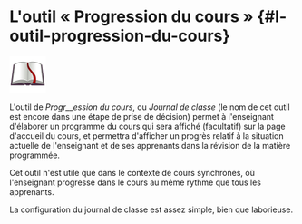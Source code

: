 # L&#039;outil « Progression du cours » {#l-outil-progression-du-cours}

<img width="64px" src="../assets/image301.svg">

L&#039;outil de _Progr__ession_ _du cours_, ou _Journal de classe_ (le nom de cet outil est encore dans une étape de prise de décision) permet à l&#039;enseignant d&#039;élaborer un programme du cours qui sera affiché (facultatif) sur la page d&#039;accueil du cours, et permettra d&#039;afficher un progrès relatif à la situation actuelle de l&#039;enseignant et de ses apprenants dans la révision de la matière programmée.

Cet outil n&#039;est utile que dans le contexte de cours synchrones, où l&#039;enseignant progresse dans le cours au même rythme que tous les apprenants.

La configuration du journal de classe est assez simple, bien que laborieuse.
